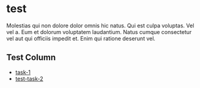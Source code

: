 # test

Molestias qui non dolore dolor omnis hic natus. Qui est culpa voluptas. Vel vel a. Eum et dolorum voluptatem laudantium. Natus cumque consectetur vel aut qui officiis impedit et. Enim qui ratione deserunt vel.

## Test Column

- [task-1](tasks/task-1.md)
- [test-task-2](tasks/test-task-2.md)
